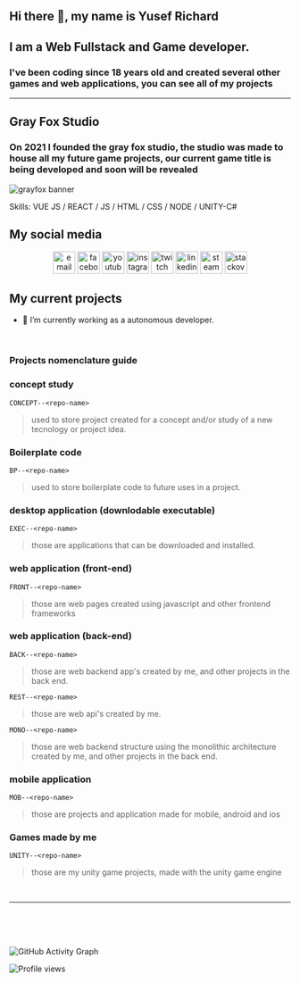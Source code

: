 ## Hi there 👋, my name is **Yusef Richard**
## I am a **Web Fullstack** and **Game** developer.

### I've been coding since 18 years old and created several other games and web applications, you can see all of my projects 

***

## Gray Fox Studio

### On 2021 I founded the gray fox studio, the studio was made to house all my future game projects, our current game title is being developed and soon will be revealed

![grayfox banner](https://i.imgur.com/mGdnIGr.jpg)

Skills: VUE JS / REACT / JS / HTML / CSS / NODE / UNITY-C#


## My social media

<p align="center">
  <!-- <a href="https://darkwood.fr"><img src="https://img.icons8.com/fluent/96/000000/domain.png" alt="darkwood"/></a> -->
  <a href="mailto:richard.alves.dev@gmail.com"><img src="https://img.icons8.com/color/96/000000/gmail.png" height="40" alt="email"/></a>
  <a href="https://www.facebook.com/yusef.rick"><img src="https://img.icons8.com/color/96/000000/facebook.png" height="40" alt="facebook"/></a>
  <a href="https://www.youtube.com/channel/UCr-_VKoesW5fFgIVRPqm42w"><img src="https://img.icons8.com/color/96/000000/youtube.png" height="40" alt="youtube"/></a>
  <a href="https://www.instagram.com/ctrl_richard"><img src="https://img.icons8.com/color/96/000000/instagram-new.png" height="40" alt="instagram"/></a>
  <a href="https://www.twitch.tv/jaeger_dev"><img src="https://img.icons8.com/color/96/000000/twitch--v2.png" height="40" alt="twitch"/></a>
  <a href="https://www.linkedin.com/in/richardalvesdev"><img src="https://img.icons8.com/color/96/000000/linkedin.png" height="40" alt="linkedin"/></a>
  <a href="https://steamcommunity.com/id/richardu/"><img src="https://img.icons8.com/fluent/96/000000/steam.png" height="40" alt="steam"/></a>
  <a href="https://stackoverflow.com/users/11937124/jaeger-dev"><img src="https://img.icons8.com/color/96/000000/stackoverflow.png" height="40" alt="stackoverflow"/></a>
</p>

## My current projects

- 🔭 I’m currently working as a autonomous developer. 

<br>

### Projects **nomenclature guide** ##

### concept study ###
`CONCEPT--<repo-name>` 
> used to store project created for a concept and/or study of a new tecnology or project idea.

### Boilerplate code ###
`BP--<repo-name>` 
> used to store boilerplate code to future uses in a project.

### desktop application (downlodable executable) ###
`EXEC--<repo-name>`
> those are applications that can be downloaded and installed. 

### web application (front-end) ###
`FRONT--<repo-name>`
> those are web pages created using javascript and other frontend frameworks

### web application (back-end) ###
`BACK--<repo-name>`
> those are web backend app's created by me, and other projects in the back end.

`REST--<repo-name>`
> those are web api's created by me.

`MONO--<repo-name>`
> those are web backend structure using the monolithic architecture created by me, and other projects in the back end.

### mobile application ###
`MOB--<repo-name>`
> those are projects and application made for mobile, android and ios

### Games made by me ###
`UNITY--<repo-name>`
> those are my unity game projects, made with the unity game engine


<br>

***
<br>
<br>
<br>


![GitHub Activity Graph](https://activity-graph.herokuapp.com/graph?username=yusefrich&theme=github)  

![Profile views](https://gpvc.arturio.dev/yusefrich)  
